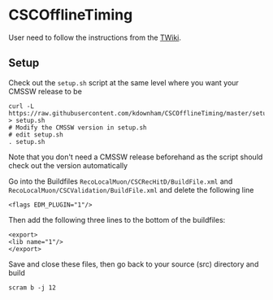 # CSCOfflineTiming

User need to follow the instructions from the [TWiki](https://twiki.cern.ch/twiki/bin/view/CMS/CSCTimingCalibration).

## Setup
Check out the `setup.sh` script at the same level where you want your CMSSW release to be
```
curl -L https://raw.githubusercontent.com/kdownham/CSCOfflineTiming/master/setup.sh > setup.sh
# Modify the CMSSW version in setup.sh
# edit setup.sh
. setup.sh
```
Note that you don't need a CMSSW release beforehand as the script should check out the version automatically

Go into the Buildfiles `RecoLocalMuon/CSCRecHitD/BuildFile.xml` and `RecoLocalMuon/CSCValidation/BuildFile.xml` 
and delete the following line
```
<flags EDM_PLUGIN="1"/>
```
Then add the following three lines to the bottom of the buildfiles:
```
<export>
<lib name="1"/>
</export>
```
Save and close these files, then go back to your source (src) directory and build
```
scram b -j 12
```
